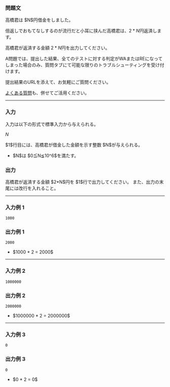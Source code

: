 
<div>

<div>

### **問題文**

<section>
高橋君は $N$円借金をしました。

倍返しでおもてなしするのが流行だと小耳に挟んだ高橋君は、$2*N$円返済します。

高橋君が返済する金額 $2*N$円を出力してください。
	
</section>

<span>
A問題では、提出した結果、全てのテストに対する判定がWAまたはREになってしまった場合のみ、質問タブにて可能な限りのトラブルシューティングを受け付けます。

提出結果のURLを添えて、お気軽にご質問ください。

<a href="http://abc002.contest.atcoder.jp/faq">よくある質問</a>も、併せてご活用ください。
	
</span>

</div>

---

<div>

### **入力**

<section>
入力は以下の形式で標準入力から与えられる。

<div>

$N$
</div>
$1$行目には、高橋君が借金した金額を示す整数 $N$が与えられる。
        
<ul>

<li>
$N$は $0≦N≦10^6$を満たす。
</li>

</ul>

</section>

</div>

<div>

### **出力**

<section>
高橋君が返済する金額 $2*N$円を $1$行で出力してください。


<span>
また、出力の末尾には改行を入れること。
		
</span>

</section>

</div>

---

<div>

### **入力例 1**

<section>

```
1000
```

</section>

</div>

<div>

### **出力例 1**

<section>

```
2000
```

<ul>

<li>
$1000 * 2 = 2000$
</li>

</ul>

</section>

</div>

---

<div>

### **入力例 2**

<section>

```
1000000
```

</section>

</div>

<div>

### **出力例 2**

<section>

```
2000000
```

<ul>

<li>
$1000000 * 2 = 2000000$
</li>

</ul>

</section>

</div>

---

<div>

### **入力例 3**

<section>

```
0
```

</section>

</div>

<div>

### **出力例 3**

<section>

```
0
```

<ul>

<li>
$0 * 2 = 0$
</li>

</ul>

</section>

</div>

</div>
